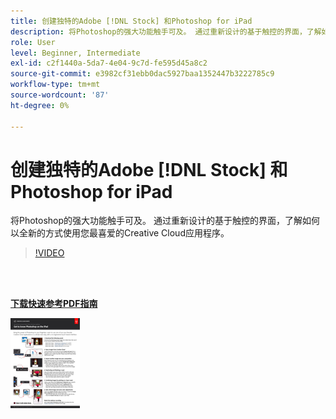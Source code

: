 ```yaml
---
title: 创建独特的Adobe [!DNL Stock] 和Photoshop for iPad
description: 将Photoshop的强大功能触手可及。 通过重新设计的基于触控的界面，了解如何以全新的方式使用您最喜爱的Creative Cloud应用程序
role: User
level: Beginner, Intermediate
exl-id: c2f1440a-5da7-4e04-9c7d-fe595d45a8c2
source-git-commit: e3982cf31ebb0dac5927baa1352447b3222785c9
workflow-type: tm+mt
source-wordcount: '87'
ht-degree: 0%

---
```


# 创建独特的Adobe [!DNL Stock] 和Photoshop for iPad

将Photoshop的强大功能触手可及。 通过重新设计的基于触控的界面，了解如何以全新的方式使用您最喜爱的Creative Cloud应用程序。

>[!VIDEO](https://video.tv.adobe.com/v/331004?hidetitle=true)

<br> 

[**下载快速参考PDF指南**](../quick-reference/GettoknowPhotoshopontheiPad.pdf)

[![快速参考指南第一页的图像](assets/GettoknowPhotoshopontheiPadPage1.png)](../quick-reference/GettoknowPhotoshopontheiPad.pdf)

